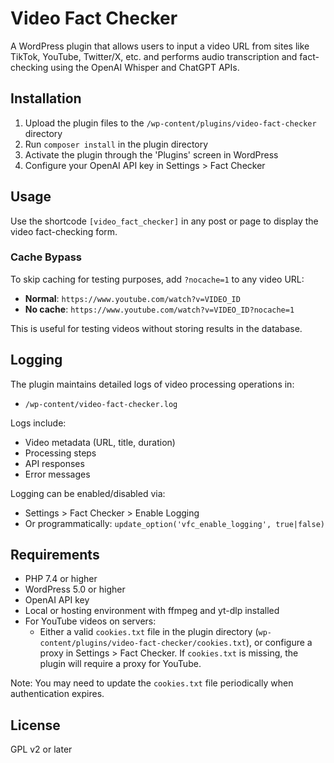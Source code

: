 # Video Fact Checker

A WordPress plugin that allows users to input a video URL from sites like TikTok, YouTube, Twitter/X, etc. and performs audio transcription and fact-checking using the OpenAI Whisper and ChatGPT APIs.

## Installation

1. Upload the plugin files to the `/wp-content/plugins/video-fact-checker` directory
2. Run `composer install` in the plugin directory
3. Activate the plugin through the 'Plugins' screen in WordPress
4. Configure your OpenAI API key in Settings > Fact Checker

## Usage

Use the shortcode `[video_fact_checker]` in any post or page to display the video fact-checking form.

### Cache Bypass

To skip caching for testing purposes, add `?nocache=1` to any video URL:
- **Normal**: `https://www.youtube.com/watch?v=VIDEO_ID`
- **No cache**: `https://www.youtube.com/watch?v=VIDEO_ID?nocache=1`

This is useful for testing videos without storing results in the database.

## Logging

The plugin maintains detailed logs of video processing operations in:
- `/wp-content/video-fact-checker.log`

Logs include:
- Video metadata (URL, title, duration)
- Processing steps
- API responses
- Error messages

Logging can be enabled/disabled via:
- Settings > Fact Checker > Enable Logging
- Or programmatically: `update_option('vfc_enable_logging', true|false)`

## Requirements

- PHP 7.4 or higher
- WordPress 5.0 or higher
- OpenAI API key
- Local or hosting environment with ffmpeg and yt-dlp installed
- For YouTube videos on servers:
  - Either a valid `cookies.txt` file in the plugin directory (`wp-content/plugins/video-fact-checker/cookies.txt`),
    or configure a proxy in Settings > Fact Checker. If `cookies.txt` is missing, the plugin will require a proxy for YouTube.

Note: You may need to update the `cookies.txt` file periodically when authentication expires.

## License

GPL v2 or later